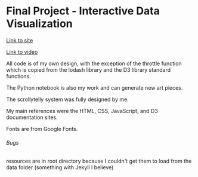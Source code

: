Final Project - Interactive Data Visualization  
===

[Link to site](https://emmettmccann.github.io/final/)

[Link to video](https://youtu.be/1j_em1vvunQ)

All code is of my own design, with the exception of the throttle function which is copied from the lodash library and the D3 library standard functions.

The Python notebook is also my work and can generate new art pieces.

The scrollytelly system was fully designed by me.

My main references were the HTML, CSS, JavaScript, and D3 documentation sites.

Fonts are from Google Fonts.

###### Bugs
resources are in root directory because I couldn't get them to load from the data folder (something with Jekyll I believe)

